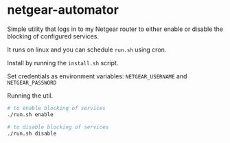 # netgear-automator

Simple utility that logs in to my Netgear router to either enable or disable the
blocking of configured services.

It runs on linux and you can schedule `run.sh` using cron.

Install by running the `install.sh` script.

Set credentials as environment variables: `NETGEAR_USERNAME` and `NETGEAR_PASSWORD`

Running the util.

```bash
# to enable blocking of services
./run.sh enable

# to disable blocking of services
./run.sh disable
```
